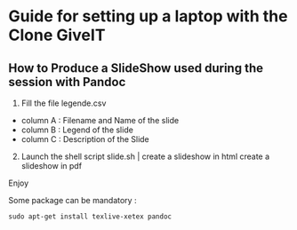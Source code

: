 # Guide for setting up a laptop with the Clone  GiveIT


## How to Produce a SlideShow used during the session with Pandoc 

1. Fill the file legende.csv 

* column A : Filename and Name of the slide
* column B : Legend of the slide
* column C : Description of the Slide

2. Launch the shell script slide.sh <html> | <pdf>
    <html> create a slideshow in html
    <pdf>  create a slideshow in pdf
      
Enjoy

Some package can be mandatory :
```
sudo apt-get install texlive-xetex pandoc
```
